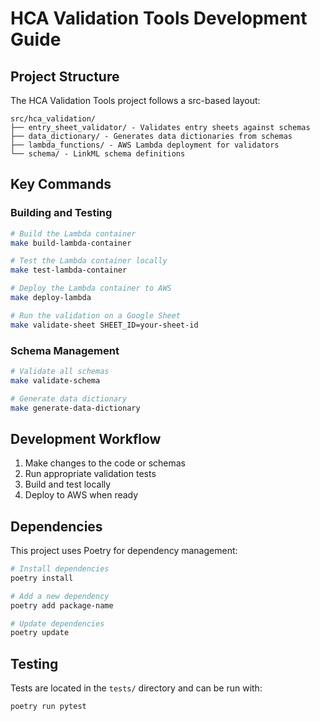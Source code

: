 # HCA Validation Tools Development Guide

## Project Structure

The HCA Validation Tools project follows a src-based layout:

```
src/hca_validation/
├── entry_sheet_validator/ - Validates entry sheets against schemas
├── data_dictionary/ - Generates data dictionaries from schemas
├── lambda_functions/ - AWS Lambda deployment for validators
└── schema/ - LinkML schema definitions
```

## Key Commands

### Building and Testing

```bash
# Build the Lambda container
make build-lambda-container

# Test the Lambda container locally
make test-lambda-container

# Deploy the Lambda container to AWS
make deploy-lambda

# Run the validation on a Google Sheet
make validate-sheet SHEET_ID=your-sheet-id
```

### Schema Management

```bash
# Validate all schemas
make validate-schema

# Generate data dictionary
make generate-data-dictionary
```

## Development Workflow

1. Make changes to the code or schemas
2. Run appropriate validation tests
3. Build and test locally
4. Deploy to AWS when ready

## Dependencies

This project uses Poetry for dependency management:

```bash
# Install dependencies
poetry install

# Add a new dependency
poetry add package-name

# Update dependencies
poetry update
```

## Testing

Tests are located in the `tests/` directory and can be run with:

```bash
poetry run pytest
```

